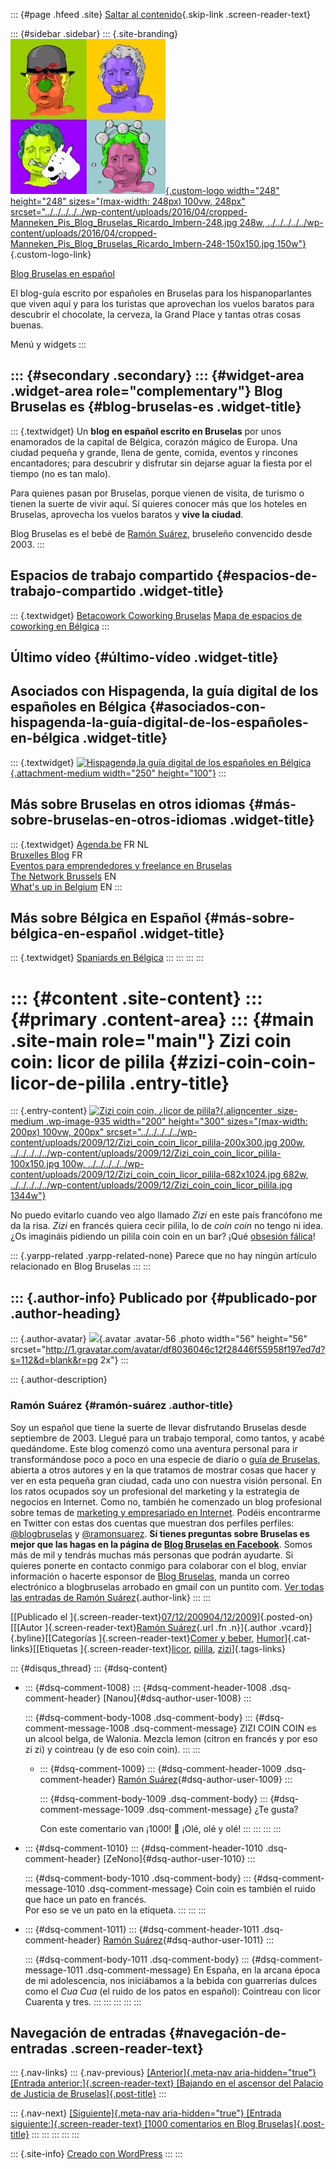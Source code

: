 ::: {#page .hfeed .site}
[Saltar al
contenido](../../../../../index.html?p=934#content){.skip-link
.screen-reader-text}

::: {#sidebar .sidebar}
::: {.site-branding}
[![](../../../../../wp-content/uploads/2016/04/cropped-Manneken_Pis_Blog_Bruselas_Ricardo_Imbern-248.jpg){.custom-logo
width="248" height="248" sizes="(max-width: 248px) 100vw, 248px"
srcset="../../../../../wp-content/uploads/2016/04/cropped-Manneken_Pis_Blog_Bruselas_Ricardo_Imbern-248.jpg 248w, ../../../../../wp-content/uploads/2016/04/cropped-Manneken_Pis_Blog_Bruselas_Ricardo_Imbern-248-150x150.jpg 150w"}](../../../../../index.html){.custom-logo-link}

[Blog Bruselas en español](../../../../../index.html)

El blog-guía escrito por españoles en Bruselas para los hispanoparlantes
que viven aquí y para los turistas que aprovechan los vuelos baratos
para descubrir el chocolate, la cerveza, la Grand Place y tantas otras
cosas buenas.

Menú y widgets
:::

::: {#secondary .secondary}
::: {#widget-area .widget-area role="complementary"}
Blog Bruselas es {#blog-bruselas-es .widget-title}
----------------

::: {.textwidget}
Un **blog en español escrito en Bruselas** por unos enamorados de la
capital de Bélgica, corazón mágico de Europa. Una ciudad pequeña y
grande, llena de gente, comida, eventos y rincones encantadores; para
descubrir y disfrutar sin dejarse aguar la fiesta por el tiempo (no es
tan malo).

Para quienes pasan por Bruselas, porque vienen de visita, de turismo o
tienen la suerte de vivir aquí. Sí quieres conocer más que los hoteles
en Bruselas, aprovecha los vuelos baratos y **vive la ciudad**.

Blog Bruselas es el bebé de [Ramón Suárez](http://www.ramonsuarez.com),
bruseleño convencido desde 2003.
:::

Espacios de trabajo compartido {#espacios-de-trabajo-compartido .widget-title}
------------------------------

::: {.textwidget}
[Betacowork Coworking Bruselas](http://www.betacowork.com) [Mapa de
espacios de coworking en Bélgica](http://coworkingbelgium.com)
:::

Último vídeo {#último-vídeo .widget-title}
------------

Asociados con Hispagenda, la guía digital de los españoles en Bélgica {#asociados-con-hispagenda-la-guía-digital-de-los-españoles-en-bélgica .widget-title}
---------------------------------------------------------------------

::: {.textwidget}
[![Hispagenda,la guía digital de los españoles en
Bélgica](../../../../../wp-content/uploads/2010/04/Hispagenda-250px.gif "Hispagenda, la guía digital de los españoles en Bélgica"){.attachment-medium
width="250" height="100"}](http://www.hispagenda.com)
:::

Más sobre Bruselas en otros idiomas {#más-sobre-bruselas-en-otros-idiomas .widget-title}
-----------------------------------

::: {.textwidget}
[Agenda.be](http://www.agenda.be) FR NL\
[Bruxelles Blog](http://www.bxlblog.be/) FR\
[Eventos para emprendedores y freelance en
Bruselas](http://www.betacowork.com/events/)\
[The Network
Brussels](http://groups.yahoo.com/group/TheNetworkBrussels/) EN\
[What\'s up in Belgium](http://www.whatsupin.be/) EN
:::

Más sobre Bélgica en Español {#más-sobre-bélgica-en-español .widget-title}
----------------------------

::: {.textwidget}
[Spaniards en Bélgica](http://www.spaniards.es/paises/belgica)
:::
:::
:::
:::

::: {#content .site-content}
::: {#primary .content-area}
::: {#main .site-main role="main"}
Zizi coin coin: licor de pilila {#zizi-coin-coin-licor-de-pilila .entry-title}
===============================

::: {.entry-content}
[![Zizi coin coin, ¿licor de
pilila?](../../../../../wp-content/uploads/2009/12/Zizi_coin_coin_licor_pilila-200x300.jpg "Zizi coin coin, ¿licor de pilila?"){.aligncenter
.size-medium .wp-image-935 width="200" height="300"
sizes="(max-width: 200px) 100vw, 200px"
srcset="../../../../../wp-content/uploads/2009/12/Zizi_coin_coin_licor_pilila-200x300.jpg 200w, ../../../../../wp-content/uploads/2009/12/Zizi_coin_coin_licor_pilila-100x150.jpg 100w, ../../../../../wp-content/uploads/2009/12/Zizi_coin_coin_licor_pilila-682x1024.jpg 682w, ../../../../../wp-content/uploads/2009/12/Zizi_coin_coin_licor_pilila.jpg 1344w"}](../../../../../wp-content/uploads/2009/12/Zizi_coin_coin_licor_pilila.jpg)

No puedo evitarlo cuando veo algo llamado *Zizi* en este país francófono
me da la risa. *Zizi* en francés quiera cecir pilila, lo de *coin coin*
no tengo ni idea. ¿Os imagináis pidiendo un pilila coin coin en un bar?
¡Qué [obsesión
fálica](http://www.blogbruselas.com/2009/07/falos-deportivos-en-bruselas-no-es-sexo.html "Falos deportivos en Bruselas")!

::: {.yarpp-related .yarpp-related-none}
Parece que no hay ningún artículo relacionado en Blog Bruselas
:::
:::

::: {.author-info}
Publicado por {#publicado-por .author-heading}
-------------

::: {.author-avatar}
![](http://1.gravatar.com/avatar/df8036046c12f28446f55958f197ed7d?s=56&d=blank&r=pg){.avatar
.avatar-56 .photo width="56" height="56"
srcset="http://1.gravatar.com/avatar/df8036046c12f28446f55958f197ed7d?s=112&d=blank&r=pg 2x"}
:::

::: {.author-description}
### Ramón Suárez {#ramón-suárez .author-title}

Soy un español que tiene la suerte de llevar disfrutando Bruselas desde
septiembre de 2003. Llegué para un trabajo temporal, como tantos, y
acabé quedándome. Este blog comenzó como una aventura personal para ir
transformándose poco a poco en una especie de diario o [guía de
Bruselas](../../../../../index.html), abierta a otros autores y en la
que tratamos de mostrar cosas que hacer y ver en esta pequeña gran
ciudad, cada uno con nuestra visión personal. En los ratos ocupados soy
un profesional del marketing y la estrategia de negocios en Internet.
Como no, también he comenzado un blog profesional sobre temas de
[marketing y empresariado en Internet](http://ramonsuarez.com). Podéis
encontrarme en Twitter con estas dos cuentas que muestran dos perfiles
perfiles: [\@blogbruselas](http://twitter.com/blogbruselas) y
[\@ramonsuarez](http://twitter.com/ramonsuarez). **Sí tienes preguntas
sobre Bruselas es mejor que las hagas en la página de [Blog Bruselas en
Facebook](http://www.facebook.com/blogbruselas)**. Somos más de mil y
tendrás muchas más personas que podrán ayudarte. Si quieres ponerte en
contacto conmigo para colaborar con el blog, enviar información o
hacerte esponsor de [Blog Bruselas](../../../../../index.html), manda un
correo electrónico a blogbruselas arrobado en gmail con un puntito com.
[Ver todas las entradas de Ramón
Suárez](../../../../2010/04/30/index.html?author=2){.author-link}
:::
:::

[[Publicado el
]{.screen-reader-text}[07/12/200904/12/2009](../../../../../index.html?p=934)]{.posted-on}[[[Autor
]{.screen-reader-text}[Ramón
Suárez](../../../../2010/04/30/index.html?author=2){.url .fn
.n}]{.author .vcard}]{.byline}[[Categorías ]{.screen-reader-text}[Comer
y beber](../../../../category/comer-y-beber/index.html),
[Humor](../../../../category/humor/index.html)]{.cat-links}[[Etiquetas
]{.screen-reader-text}[licor](../../../../tag/licor/index.html),
[pilila](../../../../tag/pilila/index.html),
[zizi](../../../../tag/zizi/index.html)]{.tags-links}

::: {#disqus_thread}
::: {#dsq-content}
-   ::: {#dsq-comment-1008}
    ::: {#dsq-comment-header-1008 .dsq-comment-header}
    [Nanou]{#dsq-author-user-1008}
    :::

    ::: {#dsq-comment-body-1008 .dsq-comment-body}
    ::: {#dsq-comment-message-1008 .dsq-comment-message}
    ZIZI COIN COIN es un alcool belga, de Walonia. Mezcla lemon (citron
    en francés y por eso zi zi) y cointreau (y de eso coin coin).
    :::
    :::

    -   ::: {#dsq-comment-1009}
        ::: {#dsq-comment-header-1009 .dsq-comment-header}
        [Ramón
        Suárez](http://twitter.com/ramonsuarez){#dsq-author-user-1009}
        :::

        ::: {#dsq-comment-body-1009 .dsq-comment-body}
        ::: {#dsq-comment-message-1009 .dsq-comment-message}
        ¿Te gusta?

        Con este comentario van ¡1000! 🙂 ¡Olé, olé y olé!
        :::
        :::
        :::
    :::

-   ::: {#dsq-comment-1010}
    ::: {#dsq-comment-header-1010 .dsq-comment-header}
    [ZeNono]{#dsq-author-user-1010}
    :::

    ::: {#dsq-comment-body-1010 .dsq-comment-body}
    ::: {#dsq-comment-message-1010 .dsq-comment-message}
    Coin coin es también el ruido que hace un pato en francés.\
    Por eso se ve un pato en la etiqueta.
    :::
    :::
    :::

-   ::: {#dsq-comment-1011}
    ::: {#dsq-comment-header-1011 .dsq-comment-header}
    [Ramón
    Suárez](http://twitter.com/ramonsuarez){#dsq-author-user-1011}
    :::

    ::: {#dsq-comment-body-1011 .dsq-comment-body}
    ::: {#dsq-comment-message-1011 .dsq-comment-message}
    En España, en la arcana época de mi adolescencia, nos iniciábamos a
    la bebida con guarrerías dulces como el *Cua Cua* (el ruido de los
    patos en español): Cointreau con licor Cuarenta y tres.
    :::
    :::
    :::
:::
:::

Navegación de entradas {#navegación-de-entradas .screen-reader-text}
----------------------

::: {.nav-links}
::: {.nav-previous}
[[Anterior]{.meta-nav aria-hidden="true"} [Entrada
anterior:]{.screen-reader-text} [Bajando en el ascensor del Palacio de
Justicia de Bruselas]{.post-title}](../../../../../index.html?p=928)
:::

::: {.nav-next}
[[Siguiente]{.meta-nav aria-hidden="true"} [Entrada
siguiente:]{.screen-reader-text} [1000 comentarios en Blog
Bruselas]{.post-title}](../../../../../index.html?p=960)
:::
:::
:::
:::
:::

::: {.site-info}
[Creado con WordPress](https://es.wordpress.org/)
:::
:::
